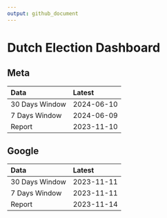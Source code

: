 ```yaml
---
output: github_document
---
```


# Dutch Election Dashboard



## Meta


|Data           |Latest     |
|:--------------|:----------|
|30 Days Window |2024-06-10 |
|7 Days Window  |2024-06-09 |
|Report         |2023-11-10 |

## Google


|Data           |Latest     |
|:--------------|:----------|
|30 Days Window |2023-11-11 |
|7 Days Window  |2023-11-11 |
|Report         |2023-11-14 |
